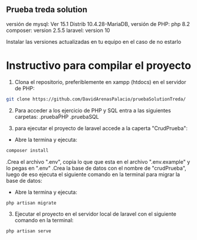 ## Prueba treda solution

versión de mysql:  Ver 15.1 Distrib 10.4.28-MariaDB,
versión de PHP: php 8.2
composer: version 2.5.5
laravel: version 10

Instalar las versiones actualizadas en tu equipo en el caso de no estarlo

# Instructivo para compilar el proyecto

1. Clona el repositorio, preferiblemente en xampp (htdocs) en el servidor de PHP:

```sh
git clone https://github.com/DavidArenasPalacio/pruebaSolutionTreda/
```
2. Para acceder a los  ejercicio de PHP y SQL entra a las siguientes carpetas: 
.pruebaṔHP
.pruebaSQL

2. para ejecutar el proyecto de laravel accede a la caperta "CrudPrueba":
- Abre la  termina y ejecuta: 
```sh
composer install
```
.Crea el archivo ".env", copia lo que que esta en el archivo ".env.example" y  lo pegas en ".env"
.Crea la base de datos con el nombre de "crudPrueba", luego de eso ejecuta el siguiente comando en la terminal para migrar la base de datos: 
- Abre la  termina y ejecuta: 
```sh
php artisan migrate
```


3. Ejecutar el proyecto en el servidor local de laravel  con el siguiente comando en la terminal:

```sh
php artisan serve
```
